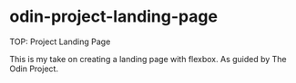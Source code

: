# odin-project-landing-page
TOP: Project Landing Page

This is my take on creating a landing page with flexbox. As guided by The Odin Project.